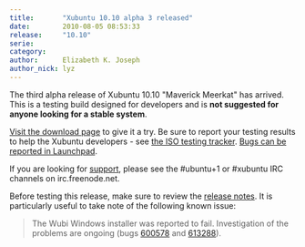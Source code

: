 ```yaml
---
title:       "Xubuntu 10.10 alpha 3 released"
date:        2010-08-05 08:53:33
release:     "10.10"
serie:       
category:    
author:      Elizabeth K. Joseph
author_nick: lyz
---
```


The third alpha release of Xubuntu 10.10 "Maverick Meerkat" has arrived. This is a testing build designed for developers and is **not suggested for anyone looking for a stable system**.

[Visit the download page](http://cdimage.ubuntu.com/xubuntu/releases/maverick/alpha-3/) to give it a try. Be sure to report your testing results to help the Xubuntu developers - see [the ISO testing tracker](http://iso.qa.ubuntu.com/qatracker/build/xubuntu/all). [Bugs can be reported in Launchpad](https://launchpad.net/ubuntu/+filebug/).

If you are looking for [support](http://xubuntu.org/help), please see the #ubuntu+1 or #xubuntu IRC channels on irc.freenode.net.

Before testing this release, make sure to review the [release notes](http://www.ubuntu.com/testing/maverick/alpha3). It is particularly useful to take note of the following known issue:

> The Wubi Windows installer was reported to fail. Investigation of the problems are ongoing (bugs [600578](https://bugs.launchpad.net/wubi/+bug/600578) and [613288](https://bugs.launchpad.net/ubuntu/+source/ubiquity/+bug/613288)).
